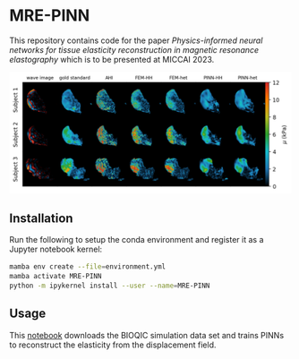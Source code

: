 # MRE-PINN

This repository contains code for the paper *Physics-informed neural networks for tissue elasticity reconstruction in magnetic resonance elastography* which is to be presented at MICCAI 2023.

![MRE-PINN examples](MICCAI-2023/images/patient_image_grid.png)

## Installation

Run the following to setup the conda environment and register it as a Jupyter notebook kernel:

```bash
mamba env create --file=environment.yml
mamba activate MRE-PINN
python -m ipykernel install --user --name=MRE-PINN
```

## Usage

This [notebook](TODO) downloads the BIOQIC simulation data set and trains PINNs to reconstruct the elasticity from the displacement field.
